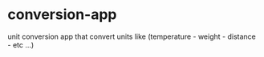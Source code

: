 # conversion-app
unit conversion app that convert units like (temperature - weight - distance - etc ...)
